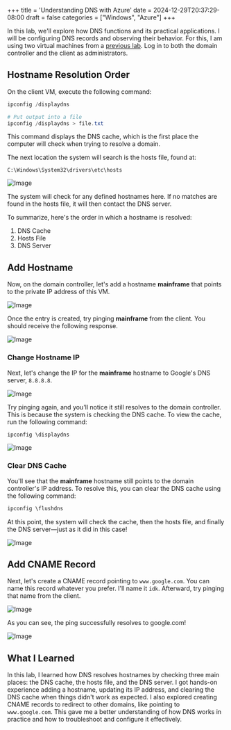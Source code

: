 +++
title = 'Understanding DNS with Azure'
date = 2024-12-29T20:37:29-08:00
draft = false
categories = ["Windows", "Azure"]
+++

In this lab, we'll explore how DNS functions and its practical applications. I
will be configuring DNS records and observing their behavior. For this, I am
using two virtual machines from a [previous lab](../active-directory/1-installation/index.md).
Log in to both the domain controller and the client as administrators.

## Hostname Resolution Order

On the client VM, execute the following command:

```powershell
ipconfig /displaydns

# Put output into a file
ipconfig /displaydns > file.txt
```

This command displays the DNS cache, which is the first place the computer will
check when trying to resolve a domain.

The next location the system will search is the hosts file, found at:

`C:\Windows\System32\drivers\etc\hosts`

![Image](https://i.imgur.com/zaYgRFc.png "Hosts File")

The system will check for any defined hostnames here. If no matches are found
in the hosts file, it will then contact the DNS server.

To summarize, here's the order in which a hostname is resolved:

1. DNS Cache
2. Hosts File
3. DNS Server

## Add Hostname

Now, on the domain controller, let's add a hostname **mainframe** that points to
the private IP address of this VM.

![Image](https://i.imgur.com/W8jb1sC.png 'Adding Hostname: "mainframe"')

Once the entry is created, try pinging **mainframe** from the client. You should
receive the following response.

![Image](https://i.imgur.com/6EQhMHJ.png "Pinging mainframe")

### Change Hostname IP

Next, let's change the IP for the **mainframe** hostname to Google's DNS server,
`8.8.8.8`.

![Image](https://i.imgur.com/XCGsAns.png "Changing IP for mainframe")

Try pinging again, and you'll notice it still resolves to the domain controller.
This is because the system is checking the DNS cache. To view the cache, run the
following command:

```powershell
ipconfig \displaydns
```

![Image](https://i.imgur.com/ytVDjnO.png "Ping mainframe again")

### Clear DNS Cache

You'll see that the **mainframe** hostname still points to the domain
controller's IP address. To resolve this, you can clear the DNS cache using the
following command:

```powershell
ipconfig \flushdns
```

At this point, the system will check the cache, then the hosts file, and finally
the DNS server—just as it did in this case!

![Image](https://i.imgur.com/fIuGZnL.png "Clear DNS cache")

## Add CNAME Record

Next, let's create a CNAME record pointing to `www.google.com`. You can name
this record whatever you prefer. I'll name it `idk`. Afterward, try pinging that
name from the client.

![Image](https://i.imgur.com/k4FR6fr.png "Add CNAME record")

As you can see, the ping successfully resolves to google.com!

![Image](https://i.imgur.com/GnVoZkM.png "Ping CNAME record")

## What I Learned

In this lab, I learned how DNS resolves hostnames by checking three main places:
the DNS cache, the hosts file, and the DNS server. I got hands-on experience
adding a hostname, updating its IP address, and clearing the DNS cache when
things didn't work as expected. I also explored creating CNAME records to
redirect to other domains, like pointing to `www.google.com`. This gave me a
better understanding of how DNS works in practice and how to troubleshoot and
configure it effectively.
